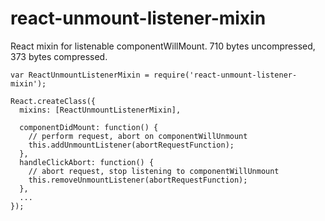# react-unmount-listener-mixin

React mixin for listenable componentWillMount. 710 bytes uncompressed, 373 bytes compressed.

```JS
var ReactUnmountListenerMixin = require('react-unmount-listener-mixin');

React.createClass({
  mixins: [ReactUnmountListenerMixin],

  componentDidMount: function() {
    // perform request, abort on componentWillUnmount
    this.addUnmountListener(abortRequestFunction);
  },
  handleClickAbort: function() {
    // abort request, stop listening to componentWillUnmount
    this.removeUnmountListener(abortRequestFunction);
  },
  ...
});
```
